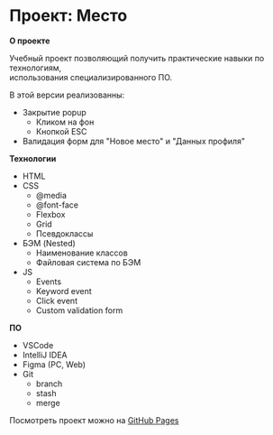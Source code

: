 # Проект: Место

**О проекте**

Учебный проект позволяющий получить практические навыки по технологиям,  
использования специализированного ПО.


В этой версии реализованны:

* Закрытие popup
  * Кликом на фон
  * Кнопкой ESC
* Валидация форм для "Новое место" и "Данных профиля"

**Технологии**

* HTML
* CSS
    * @media
    * @font-face
    * Flexbox
    * Grid
    * Псевдоклассы
* БЭМ (Nested)
    * Наименование классов
    * Файловая система по БЭМ
* JS  
  * Events
  * Keyword event
  * Click event
  * Custom validation form  

**ПО**

* VSCode
* IntelliJ IDEA
* Figma (PC, Web)
* Git
    * branch
    * stash  
    * merge



Посмотреть проект можно на [GitHub Pages](https://drogunov-s.github.io/mesto-public/)
